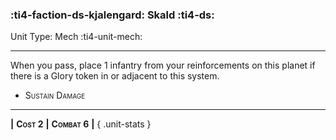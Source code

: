 ### :ti4-faction-ds-kjalengard: **Skald** :ti4-ds:

Unit Type: Mech :ti4-unit-mech:

---

When you pass, place 1 infantry from your reinforcements on this planet if there is a Glory token in or adjacent to this system.

* <span style="font-variant:small-caps;">Sustain Damage</span> 

---

__|__ <span style="font-variant:small-caps;white-space: nowrap;">**Cost 2**</span> __|__ <span style="font-variant:small-caps;white-space: nowrap;">**Combat 6**</span> __|__
{ .unit-stats }
